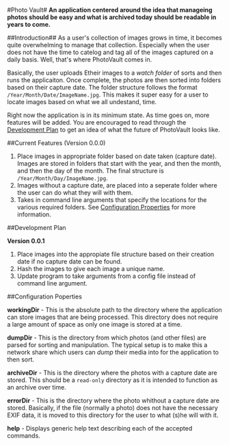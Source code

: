 #Photo Vault#
**An application centered around the idea that manageing photos should be easy and what is archived today should be readable in years to come.**

##Introduction##
As a user's collection of images grows in time, it becomes quite overwhelming to manage that collection.  Especially when the user does not have the time to catelog and tag all of the images captured on a daily basis.  Well, that's where PhotoVault comes in.

Basically, the user uploads Etheir images to a *watch folder* of sorts and then runs the applicaiton.  Once complete, the photos are then sorted into folders based on their capture date.  The folder structure follows the format `/Year/Month/Date/ImageName.jpg`.  This makes it super easy for a user to locate images based on what we all undestand, time.

Right now the application is in its minimum state.  As time goes on, more features will be added.  You are encouraged to read through the [Development Plan](#developmentPlan) to get an idea of what the future of PhotoVault looks like.

##Current Features (Version 0.0.0)
1. Place images in appropriate folder based on date taken (capture date).  Images are stored in folders that start with the year, and then the month, and then the day of the month.  The final structure is `/Year/Month/Day/ImageName.jpg`.
1. Images without a capture date, are placed into a seperate folder where the user can do what they will with them.
1. Takes in command line arguments that specify the locations for the various required folders.  See [Configuration Properties](#configurationProperties) for more information.

##<a id="developmentPlan"></a>Development Plan

**Version 0.0.1**

1. Place images into the appropiate file structure based on their creation date if no capture date can be found.
1. Hash the images to give each image a unique name.
1. Update program to take arguments from a config file instead of command line argument.

##<a id="configurationProperties"></a>Configuration Poperties

**workingDir** - This is the absolute path to the directory where the application can store images that are being processed.  This directory does not require a large amount of space as only one image is stored at a time.  

**dumpDir** - This is the directory from which photos (and other files) are parsed for sorting and manipulation.  The typical setup is to make this a network share which users can *dump* their media into for the application to then sort.

**archiveDir** - This is the directory where the photos with a capture date are stored.  This should be a `read-only` directory as it is intended to function as an archive over time.

**errorDir** - This is the directory where the photo whithout a capture date are stored.  Basically, if the file (normally a photo) does not have the necessary EXIF data, it is moved to this directory for the user to what (s)he will with it.

**help** - Displays generic help text describing each of the accepted commands.
